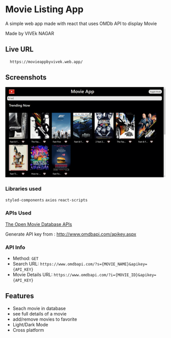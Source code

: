 

# Movie Listing App

A simple web app made with react that uses OMDb API to display Movie

Made by VIVEk NAGAR

## Live URL


```http
  https://movieappbyvivek.web.app/
```


## Screenshots

![](ezgif-6-533597c4cf8d.gif)

 ### Libraries used
`styled-components`
`axios`
`react-scripts`

### APIs Used
[The Open Movie Database APIs](http://www.omdbapi.com/)

Generate API key from : http://www.omdbapi.com/apikey.aspx

### API Info
* Method: `GET`
* Search URL: `https://www.omdbapi.com/?s={MOVIE_NAME}&apikey={API_KEY}`
* Movie Details URL: `https://www.omdbapi.com/?i={MOVIE_ID}&apikey={API_KEY}`

## Features

* Seach movie in database
* see full details of a movie
* add/remove movies to favorite
* Light/Dark Mode
* Cross platform 
